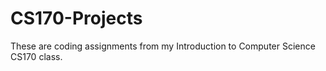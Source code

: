 # CS170-Projects
These are coding assignments from my Introduction to Computer Science CS170 class. 
